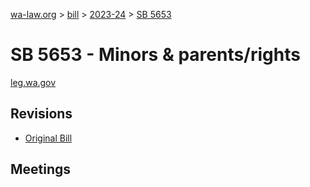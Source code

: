 [wa-law.org](/) > [bill](/bill/) > [2023-24](/bill/2023-24/) > [SB 5653](/bill/2023-24/sb/5653/)

# SB 5653 - Minors & parents/rights
[leg.wa.gov](https://app.leg.wa.gov/billsummary?BillNumber=5653&Year=2023&Initiative=false)

## Revisions
* [Original Bill](1/)

## Meetings